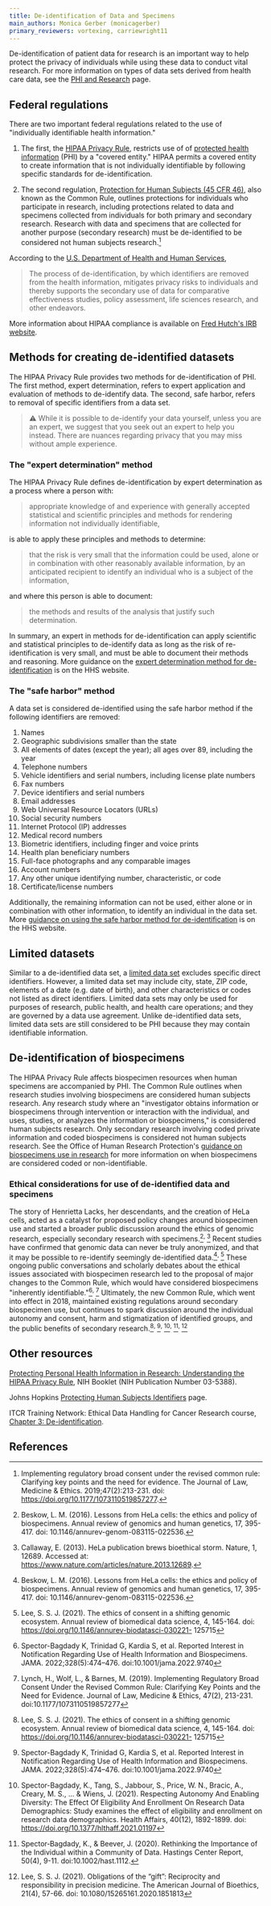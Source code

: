 ```yaml
---
title: De-identification of Data and Specimens
main_authors: Monica Gerber (monicagerber)
primary_reviewers: vortexing, carriewright11
---
```


De-identification of patient data for research is an important way to help protect the privacy of individuals while using these data to conduct vital research. For more information on types of data sets derived from health care data, see the [PHI and Research](/datascience/phi/) page. 

## Federal regulations

There are two important federal regulations related to the use of "individually
identifiable health information." 

1.  The first, the [HIPAA Privacy
Rule](https://www.hhs.gov/hipaa/for-professionals/privacy/index.html), restricts
use of of [protected health
information](https://www.hhs.gov/answers/hipaa/what-is-phi/index.html) (PHI) by
a "covered entity." HIPAA permits a covered entity to create information that is
not individually identifiable by following specific standards for
de-identification. 

2.  The second regulation, [Protection for Human Subjects (45 CFR
46)](https://www.hhs.gov/ohrp/regulations-and-policy/regulations/45-cfr-46/index.html),
also known as the Common Rule, outlines protections for individuals who
participate in research, including protections related to data and specimens
collected from individuals for both primary and secondary research. Research
with data and specimens that are collected for another purpose (secondary
research) must be de-identified to be considered not human subjects
research.[^1]

According to the [U.S. Department of Health and Human
Services](https://www.hhs.gov/hipaa/for-professionals/privacy/special-topics/de-identification/index.html#rationale), 

> The process of de-identification, by which identifiers are removed from the
> health information, mitigates privacy risks to individuals and thereby
> supports the secondary use of data for comparative effectiveness studies,
> policy assessment, life sciences research, and other endeavors.

More information about HIPAA compliance is available on [Fred Hutch's IRB
website](https://extranet.fredhutch.org/en/u/irb/hipaa-compliance.html).

## Methods for creating de-identified datasets 

The HIPAA Privacy Rule provides two methods for de-identification of PHI. The
first method, expert determination, refers to expert application and evaluation
of methods to de-identify data. The second, safe harbor, refers to removal of
specific identifiers from a data set.

> ⚠️ While it is possible to de-identify your data yourself, unless you are an
> expert, we suggest that you seek out an expert to help you instead. There are
> nuances regarding privacy that you may miss without ample experience.

### The "expert determination" method

The HIPAA Privacy Rule defines de-identification by expert determination as a
process where a person with: 

> appropriate knowledge of and experience with generally accepted statistical
> and scientific principles and methods for rendering information not
> individually identifiable,

is able to apply these principles and methods to determine:

>  that the risk is very small that the information could be used, alone or in
>  combination with other reasonably available information, by an anticipated
>  recipient to identify an individual who is a subject of the information,

and where this person is able to document:

>  the methods and results of the analysis that justify such determination.

In summary, an expert in methods for de-identification can apply scientific and
statistical principles to de-identify data as long as the risk of
re-identification is very small, and must be able to document their methods and
reasoning. More guidance on the [expert determination method for
de-identification](https://www.hhs.gov/hipaa/for-professionals/privacy/special-topics/de-identification/index.html#guidancedetermination)
is on the HHS website.

### The "safe harbor" method

A data set is considered de-identified using the safe harbor method if the following identifiers are removed:

  1. Names
  2. Geographic subdivisions smaller than the state
  3. All elements of dates (except the year); all ages over 89, including the year
  4. Telephone numbers
  5. Vehicle identifiers and serial numbers, including license plate numbers
  6. Fax numbers
  7. Device identifiers and serial numbers
  8. Email addresses
  9. Web Universal Resource Locators (URLs)
  10. Social security numbers
  11. Internet Protocol (IP) addresses
  12. Medical record numbers
  13. Biometric identifiers, including finger and voice prints
  14. Health plan beneficiary numbers
  15. Full-face photographs and any comparable images
  16. Account numbers
  17. Any other unique identifying number, characteristic, or code
  18. Certificate/license numbers

Additionally, the remaining information can not be used, either alone or in
combination with other information, to identify an individual in the data set.
More [guidance on using the safe harbor method for
de-identification](https://www.hhs.gov/hipaa/for-professionals/privacy/special-topics/de-identification/index.html#safeharborguidance)
is on the HHS website.

## Limited datasets

Similar to a de-identified data set, a [limited data
set](https://www.hipaajournal.com/limited-data-set-under-hipaa/) excludes
specific direct identifiers. However, a limited data set may include city,
state, ZIP code, elements of a date (e.g. date of birth), and other
characteristics or codes not listed as direct identifiers. Limited data sets may
only be used for purposes of research, public health, and health care
operations; and they are governed by a data use agreement. Unlike de-identified
data sets, limited data sets are still considered to be PHI because they may
contain identifiable information. 

## De-identification of biospecimens

The HIPAA Privacy Rule affects biospecimen resources when human specimens are
accompanied by PHI. The Common Rule outlines when research studies involving
biospecimens are considered human subjects research. Any research study where an
"investigator obtains information or biospecimens through intervention or
interaction with the individual, and uses, studies, or analyzes the information
or biospecimens," is considered human subjects research. Only secondary research
involving coded private information and coded biospecimens is considered not
human subjects research. See the Office of Human Research Protection's [guidance on biospecimens use in research](https://www.hhs.gov/ohrp/coded-private-information-or-biospecimens-used-research.html)
for more information on when biospecimens are considered coded or
non-identifiable.

### Ethical considerations for use of de-identified data and specimens

The story of Henrietta Lacks, her descendants, and the creation of HeLa cells,
acted as a catalyst for proposed policy changes around biospecimen use and
started a broader public discussion around the ethics of genomic research,
especially secondary research with specimens.[^2]<sup>, </sup> [^3] Recent
studies have confirmed that genomic data can never be truly anonymized, and
that it may be possible to re-identify seemingly de-identified data.[^2]<sup>,
</sup> [^4] These ongoing public conversations and scholarly debates about the
ethical issues associated with biospecimen research led to the proposal of major
changes to the Common Rule, which would have considered biospecimens "inherently
identifiable."[^5]<sup>, </sup>[^6] Ultimately, the new Common Rule, which went
into effect in 2018, maintained existing regulations around secondary
biospecimen use, but continues to spark discussion around the individual
autonomy and consent, harm and stigmatization of identified groups, and the
public benefits of secondary research.[^4]<sup>, </sup>[^5]<sup>,
</sup>[^7]<sup>, </sup>[^8]<sup>, </sup>[^9] 

## Other resources

[Protecting Personal Health Information in Research: Understanding the HIPAA Privacy Rule](https://privacyruleandresearch.nih.gov/pdf/HIPAA_Privacy_Rule_Booklet.pdf), NIH Booklet (NIH Publication Number 03-5388).

Johns Hopkins [Protecting Human Subjects Identifiers](https://guides.library.jhu.edu/protecting_identifiers) page.

ITCR Training Network: Ethical Data Handling for Cancer Research course, [Chapter 3: De-identification](https://jhudatascience.org/Ethical_Data_Handling_for_Cancer_Research/data-security.html#de-identification).

## References

[^1]: Implementing regulatory broad consent under the revised common rule: Clarifying key points and the need for evidence. The Journal of Law, Medicine & Ethics. 2019;47(2):213-231. doi: https://doi.org/10.1177/1073110519857277.

[^2]: Beskow, L. M. (2016). Lessons from HeLa cells: the ethics and policy of biospecimens. Annual review of genomics and human genetics, 17, 395-417. doi: 10.1146/annurev-genom-083115-022536.

[^3]: Callaway, E. (2013). HeLa publication brews bioethical storm. Nature, 1, 12689. Accessed at: https://www.nature.com/articles/nature.2013.12689.

[^4]: Lee, S. S. J. (2021). The ethics of consent in a shifting genomic ecosystem. Annual review of biomedical data science, 4, 145-164. doi: https://doi.org/10.1146/annurev-biodatasci-030221- 125715

[^5]: Spector-Bagdady K, Trinidad G, Kardia S, et al. Reported Interest in Notification Regarding Use of Health Information and Biospecimens. JAMA. 2022;328(5):474–476. doi:10.1001/jama.2022.9740

[^6]: Lynch, H., Wolf, L., & Barnes, M. (2019). Implementing Regulatory Broad Consent Under the Revised Common Rule: Clarifying Key Points and the Need for Evidence. Journal of Law, Medicine & Ethics, 47(2), 213-231. doi:10.1177/1073110519857277

[^7]: Spector-Bagdady, K., Tang, S., Jabbour, S., Price, W. N., Bracic, A., Creary, M. S., ... & Wiens, J. (2021). Respecting Autonomy And Enabling Diversity: The Effect Of Eligibility And Enrollment On Research Data Demographics: Study examines the effect of eligibility and enrollment on research data demographics. Health Affairs, 40(12), 1892-1899. doi: https://doi.org/10.1377/hlthaff.2021.01197

[^8]: Spector‐Bagdady, K., & Beever, J. (2020). Rethinking the Importance of the Individual within a Community of Data. Hastings Center Report, 50(4), 9-11. doi:10.1002/hast.1112.

[^9]: Lee, S. S. J. (2021). Obligations of the “gift”: Reciprocity and responsibility in precision medicine. The American Journal of Bioethics, 21(4), 57-66. doi: 10.1080/15265161.2020.1851813


